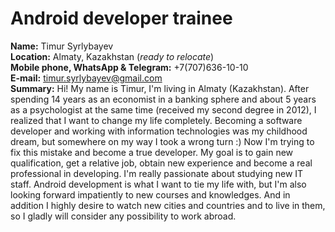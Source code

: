 # Android developer trainee #
**Name:** Timur Syrlybayev  
**Location:** Almaty, Kazakhstan (_ready to relocate_)  
**Mobile phone, WhatsApp & Telegram:** +7(707)636-10-10  
**E-mail:** timur.syrlybayev@gmail.com  
**Summary:** Hi! My name is Timur, I'm living in Almaty (Kazakhstan). After spending 14 years as an economist in a banking sphere and about 5 years as a psychologist at the same time (received my second degree in 2012), I realized that I want to change my life completely. Becoming a software developer and working with information technologies was my childhood dream, but somewhere on my way I took a wrong turn :) Now I'm trying to fix this mistake and become a true developer. My goal is to gain new qualification, get a relative job, obtain new experience and become a real professional in developing. I'm really passionate about studying new IT staff. Android development is what I want to tie my life with, but I'm also looking forward impatiently to new courses and knowledges. And in addition I highly desire to watch new cities and countries and to live in them, so I gladly will consider any possibility to work abroad.

